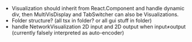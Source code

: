 * Visualization should inherit from React.Component and handle dynamic div, then MultiVisDisplay and TabSwitcher can also be Visualizations.
* Folder structure? (all tsx in folder? or all gui stuff in folder)
* handle NetworkVisualization 2D input and 2D output when input≠output (currently falsely interpreted as auto-encoder)
